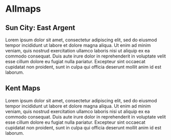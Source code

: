 <param ve-config title="For problem def and testing" layout="vertical">

# Allmaps

## Sun City: East Argent
Lorem ipsum dolor sit amet, consectetur adipiscing elit, sed do eiusmod tempor incididunt ut labore et dolore magna aliqua. Ut enim ad minim veniam, quis nostrud exercitation ullamco laboris nisi ut aliquip ex ea commodo consequat. Duis aute irure dolor in reprehenderit in voluptate velit esse cillum dolore eu fugiat nulla pariatur. Excepteur sint occaecat cupidatat non proident, sunt in culpa qui officia deserunt mollit anim id est laborum.
<param ve-map title="Sun City: East Argent" center="32.325,-80.96302" zoom="15">
<param ve-map-layer active allmaps allmaps-id="3018bd1c0c7af69b" title="Test">

## Kent Maps

Lorem ipsum dolor sit amet, consectetur adipiscing elit, sed do eiusmod tempor incididunt ut labore et dolore magna aliqua. Ut enim ad minim veniam, quis nostrud exercitation ullamco laboris nisi ut aliquip ex ea commodo consequat. Duis aute irure dolor in reprehenderit in voluptate velit esse cillum dolore eu fugiat nulla pariatur. Excepteur sint occaecat cupidatat non proident, sunt in culpa qui officia deserunt mollit anim id est laborum.

<param ve-map center="Q676689" zoom="10">
<param ve-map-layer active allmaps allmaps-id="08f8a4bca9b4dd3a" title="Kent Ordnance Survey 1860" >
